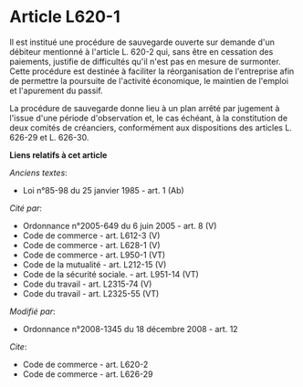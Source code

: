 # Article L620-1

Il est institué une procédure de sauvegarde ouverte sur demande d'un débiteur mentionné à l'article L. 620-2 qui, sans être
en cessation des paiements, justifie de difficultés qu'il n'est pas en mesure de surmonter. Cette procédure est destinée à
faciliter la réorganisation de l'entreprise afin de permettre la poursuite de l'activité économique, le maintien de l'emploi
et l'apurement du passif. 

La procédure de sauvegarde donne lieu à un plan arrêté par jugement à l'issue d'une période d'observation et, le cas échéant,
à la constitution de deux comités de créanciers, conformément aux dispositions des articles L. 626-29 et L. 626-30.

**Liens relatifs à cet article**

_Anciens textes_:

  - Loi n°85-98 du 25 janvier 1985 - art. 1 (Ab)

_Cité par_:

  - Ordonnance n°2005-649 du 6 juin 2005 - art. 8 (V)
  - Code de commerce - art. L612-3 (V)
  - Code de commerce - art. L628-1 (V)
  - Code de commerce - art. L950-1 (VT)
  - Code de la mutualité - art. L212-15 (V)
  - Code de la sécurité sociale. - art. L951-14 (VT)
  - Code du travail - art. L2315-74 (V)
  - Code du travail - art. L2325-55 (VT)

_Modifié par_:

  - Ordonnance n°2008-1345 du 18 décembre 2008 - art. 12

_Cite_:

  - Code de commerce - art. L620-2
  - Code de commerce - art. L626-29
